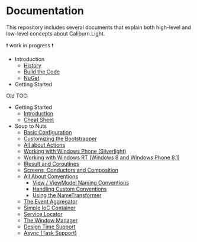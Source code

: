 # Documentation

This repository includes several documents that explain both high-level and low-level concepts about Caliburn.Light.

:heavy_exclamation_mark: work in progress :heavy_exclamation_mark:

- Introduction
  - [History](history.md)
  - [Build the Code](build.md)
  - [NuGet](nuget.md)
- Getting Started



Old TOC:
 - Getting Started
    - [Introduction](introduction.md)
    - [Cheat Sheet](cheat-sheet.md)
 - Soup to Nuts
    - [Basic Configuration](configuration.md)
    - [Customizing the Bootstrapper](bootstrapper.md)
    - [All about Actions](actions.md)
    - [Working with Windows Phone (Silverlight)](windows-phone.md)
    - [Working with Windows RT (Windows 8 and Windows Phone 8.1)](windows-runtime.md)
    - [IResult and Coroutines](coroutines.md)
    - [Screens, Conductors and Composition](composition.md)
    - [All About Conventions](conventions.md)
        - [View / ViewModel Naming Conventions](naming-conventions.md)
        - [Handling Custom Conventions](custom-conventions.md)
        - [Using the NameTransformer](name-transformer.md)
    - [The Event Aggregator](event-aggregator.md)
    - [Simple IoC Container](simple-container.md)
    - [Service Locator](service-locator.md)
    - [The Window Manager](window-manager.md)
    - [Design Time Support](design-time.md)
    - [Async (Task Support)](async.md)
